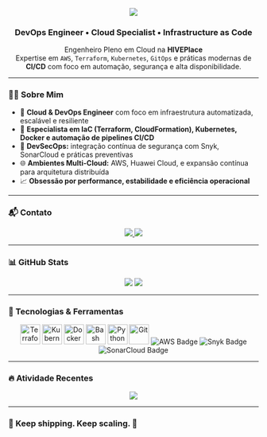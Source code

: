 <!-- Banner principal estilizado e profissional -->
<p align="center">
  <img src="https://capsule-render.vercel.app/api?type=waving&color=7B42BC&height=180&section=header&text=MARK%20DAVIS%20JÚNIOR&fontSize=35&fontColor=ffffff&animation=fadeIn" />
</p>

<h3 align="center">DevOps Engineer • Cloud Specialist • Infrastructure as Code</h3>

<p align="center">
  Engenheiro Pleno em Cloud na <strong>HIVEPlace</strong><br/>
  Expertise em <code>AWS</code>, <code>Terraform</code>, <code>Kubernetes</code>, <code>GitOps</code> e práticas modernas de <strong>CI/CD</strong> com foco em automação, segurança e alta disponibilidade.
</p>

---

### 👨‍💻 Sobre Mim

- 🚀 **Cloud & DevOps Engineer** com foco em infraestrutura automatizada, escalável e resiliente
- 🔧 **Especialista em IaC (Terraform, CloudFormation), Kubernetes, Docker e automação de pipelines CI/CD**
- 🔐 **DevSecOps:** integração contínua de segurança com Snyk, SonarCloud e práticas preventivas
- 🌐 **Ambientes Multi-Cloud:** AWS, Huawei Cloud, e expansão contínua para arquitetura distribuída
- 📈 **Obsessão por performance, estabilidade e eficiência operacional**

---

### 📬 Contato

<p align="center">
  <a href="https://linkedin.com/in/mark-davis-junior" target="_blank">
    <img src="https://img.shields.io/badge/LinkedIn-0A66C2?style=for-the-badge&logo=linkedin&logoColor=white" />
  </a>
  <a href="mailto:markdavisjr01@gmail.com" target="_blank">
    <img src="https://img.shields.io/badge/Gmail-D14836?style=for-the-badge&logo=gmail&logoColor=white" />
  </a>
</p>

---

### 📊 GitHub Stats

<p align="center">
  <img src="https://github-readme-stats.vercel.app/api?username=markdavishive&show_icons=true&theme=tokyonight&hide_border=true&count_private=true" />
  <img src="https://github-profile-summary-cards.vercel.app/api/cards/profile-details?username=markdavishive&theme=tokyonight" />
</p>

---

### 🧰 Tecnologias & Ferramentas

<p align="center">
  <img src="https://cdn.jsdelivr.net/gh/devicons/devicon/icons/terraform/terraform-original.svg" height="40" alt="Terraform" />
  <img src="https://cdn.jsdelivr.net/gh/devicons/devicon/icons/kubernetes/kubernetes-plain.svg" height="40" alt="Kubernetes" />
  <img src="https://cdn.jsdelivr.net/gh/devicons/devicon/icons/docker/docker-original.svg" height="40" alt="Docker" />
  <img src="https://cdn.jsdelivr.net/gh/devicons/devicon/icons/bash/bash-original.svg" height="40" alt="Bash" />
  <img src="https://cdn.jsdelivr.net/gh/devicons/devicon/icons/python/python-original.svg" height="40" alt="Python" />
  <img src="https://cdn.jsdelivr.net/gh/devicons/devicon/icons/git/git-original.svg" height="40" alt="Git" />
  <img src="https://img.shields.io/badge/AWS-232F3E?style=for-the-badge&logo=amazonaws&logoColor=white" alt="AWS Badge" />
  <img src="https://img.shields.io/badge/Snyk-4C0A7B?style=for-the-badge&logo=snyk&logoColor=white" alt="Snyk Badge" />
  <img src="https://img.shields.io/badge/SonarCloud-F3702A?style=for-the-badge&logo=sonarcloud&logoColor=white" alt="SonarCloud Badge" />
</p>

---

### 🔥 Atividade Recentes

<p align="center">
  <img src="https://github-readme-activity-graph.vercel.app/graph?username=markdavishive&theme=tokyo-night&hide_border=true&area=true" />
</p>

---

### 🧠 Keep shipping. Keep scaling. 🚀
